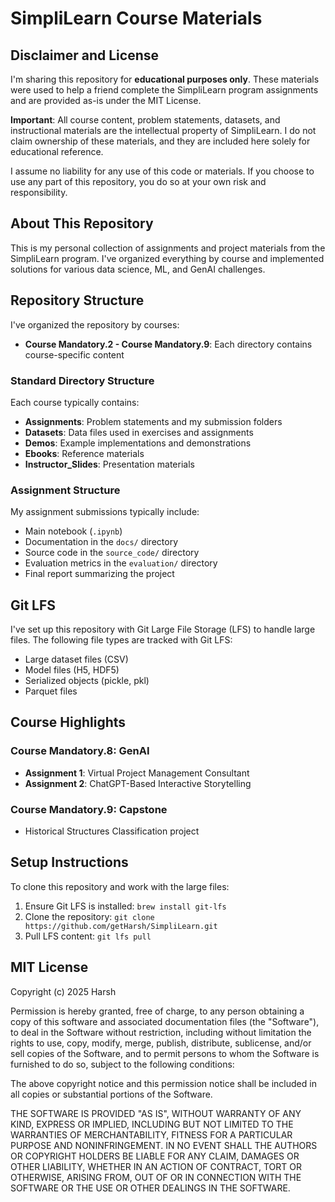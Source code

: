 # SimpliLearn Course Materials

## Disclaimer and License

I'm sharing this repository for **educational purposes only**. These materials were used to help a friend complete the SimpliLearn program assignments and are provided as-is under the MIT License.

**Important**: All course content, problem statements, datasets, and instructional materials are the intellectual property of SimpliLearn. I do not claim ownership of these materials, and they are included here solely for educational reference.

I assume no liability for any use of this code or materials. If you choose to use any part of this repository, you do so at your own risk and responsibility.

## About This Repository

This is my personal collection of assignments and project materials from the SimpliLearn program. I've organized everything by course and implemented solutions for various data science, ML, and GenAI challenges.

## Repository Structure

I've organized the repository by courses:

- **Course Mandatory.2 - Course Mandatory.9**: Each directory contains course-specific content

### Standard Directory Structure

Each course typically contains:
- **Assignments**: Problem statements and my submission folders
- **Datasets**: Data files used in exercises and assignments
- **Demos**: Example implementations and demonstrations
- **Ebooks**: Reference materials
- **Instructor_Slides**: Presentation materials

### Assignment Structure

My assignment submissions typically include:
- Main notebook (`.ipynb`)
- Documentation in the `docs/` directory
- Source code in the `source_code/` directory
- Evaluation metrics in the `evaluation/` directory
- Final report summarizing the project

## Git LFS

I've set up this repository with Git Large File Storage (LFS) to handle large files. The following file types are tracked with Git LFS:

- Large dataset files (CSV)
- Model files (H5, HDF5)
- Serialized objects (pickle, pkl)
- Parquet files

## Course Highlights

### Course Mandatory.8: GenAI
- **Assignment 1**: Virtual Project Management Consultant
- **Assignment 2**: ChatGPT-Based Interactive Storytelling

### Course Mandatory.9: Capstone
- Historical Structures Classification project

## Setup Instructions

To clone this repository and work with the large files:

1. Ensure Git LFS is installed: `brew install git-lfs`
2. Clone the repository: `git clone https://github.com/getHarsh/SimpliLearn.git`
3. Pull LFS content: `git lfs pull`

## MIT License

Copyright (c) 2025 Harsh

Permission is hereby granted, free of charge, to any person obtaining a copy of this software and associated documentation files (the "Software"), to deal in the Software without restriction, including without limitation the rights to use, copy, modify, merge, publish, distribute, sublicense, and/or sell copies of the Software, and to permit persons to whom the Software is furnished to do so, subject to the following conditions:

The above copyright notice and this permission notice shall be included in all copies or substantial portions of the Software.

THE SOFTWARE IS PROVIDED "AS IS", WITHOUT WARRANTY OF ANY KIND, EXPRESS OR IMPLIED, INCLUDING BUT NOT LIMITED TO THE WARRANTIES OF MERCHANTABILITY, FITNESS FOR A PARTICULAR PURPOSE AND NONINFRINGEMENT. IN NO EVENT SHALL THE AUTHORS OR COPYRIGHT HOLDERS BE LIABLE FOR ANY CLAIM, DAMAGES OR OTHER LIABILITY, WHETHER IN AN ACTION OF CONTRACT, TORT OR OTHERWISE, ARISING FROM, OUT OF OR IN CONNECTION WITH THE SOFTWARE OR THE USE OR OTHER DEALINGS IN THE SOFTWARE.
